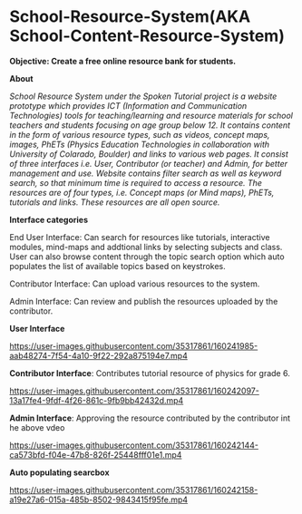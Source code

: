 # School-Resource-System(AKA School-Content-Resource-System)

**Objective: Create a free online resource bank for students.**

**About** 

*School Resource System under the Spoken Tutorial project is a website prototype which provides ICT (Information and Communication Technologies) tools for teaching/learning and resource materials for school teachers and students focusing on age group below 12. It contains content in the form of various resource types, such as videos, concept maps, images, PhETs (Physics Education Technologies in collaboration with University of Colarado, Boulder) and links to various web pages. It consist of three interfaces i.e. User, Contributor (or teacher) and Admin, for better management and use. Website contains filter search as well as keyword search, so that minimum time is required to access a resource. The resources are of four types, i.e. Concept maps (or Mind maps), PhETs, tutorials and links. These resources are all open source.*


**Interface categories**

End User Interface: Can search for resources like tutorials, interactive modules, mind-maps and addtional links by selecting subjects and class. User can also browse content through the topic search option which auto populates the list of available topics based on keystrokes.

Contributor Interface: Can upload various resources to the system.

Admin Interface: Can review and publish the resources uploaded by the contributor.

**User Interface**




https://user-images.githubusercontent.com/35317861/160241985-aab48274-7f54-4a10-9f22-292a875194e7.mp4


**Contributor Interface**: Contributes tutorial resource of physics for grade 6.



https://user-images.githubusercontent.com/35317861/160242097-13a17fe4-9fdf-4f26-861c-9fb9bb42432d.mp4


**Admin Interface**: Approving the resource contributed by the contributor int he above vdeo




https://user-images.githubusercontent.com/35317861/160242144-ca573bfd-f04e-47b8-826f-25448fff01e1.mp4


**Auto populating searcbox**


https://user-images.githubusercontent.com/35317861/160242158-a19e27a6-015a-485b-8502-9843415f95fe.mp4



